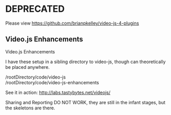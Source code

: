 DEPRECATED
===============
Please view https://github.com/brianpkelley/video-js-4-plugins


Video.js Enhancements
---------------

Video.js Enhancements

I have these setup in a sibling directory to video-js, though can theoretically be placed anywhere.

/rootDirectory/code/video-js<br />
/rootDirectory/code/video-js-enhancements

See it in action: <a href="http://labs.tastybytes.net/videojs/">http://labs.tastybytes.net/videojs/</a>



Sharing and Reporting DO NOT WORK, they are still in the infant stages, but the skeletons are there.

